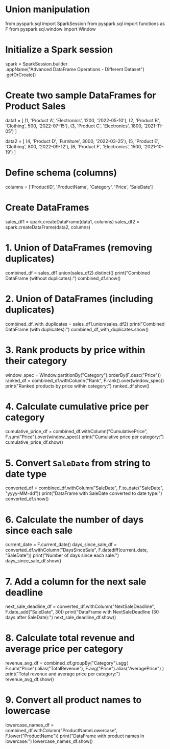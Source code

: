 # Union manipulation
from pyspark.sql import SparkSession
from pyspark.sql import functions as F
from pyspark.sql.window import Window

# Initialize a Spark session
spark = SparkSession.builder \
    .appName("Advanced DataFrame Operations - Different Dataset") \
    .getOrCreate()

# Create two sample DataFrames for Product Sales
data1 = [
    (1, 'Product A', 'Electronics', 1200, '2022-05-10'),
    (2, 'Product B', 'Clothing', 500, '2022-07-15'),
    (3, 'Product C', 'Electronics', 1800, '2021-11-05')
]

data2 = [
    (4, 'Product D', 'Furniture', 3000, '2022-03-25'),
    (5, 'Product E', 'Clothing', 800, '2022-09-12'),
    (6, 'Product F', 'Electronics', 1500, '2021-10-19')
]

# Define schema (columns)
columns = ['ProductID', 'ProductName', 'Category', 'Price', 'SaleDate']

# Create DataFrames
sales_df1 = spark.createDataFrame(data1, columns)
sales_df2 = spark.createDataFrame(data2, columns)

# 1. Union of DataFrames (removing duplicates)
combined_df = sales_df1.union(sales_df2).distinct()
print("Combined DataFrame (without duplicates):")
combined_df.show()

# 2. Union of DataFrames (including duplicates)
combined_df_with_duplicates = sales_df1.union(sales_df2)
print("Combined DataFrame (with duplicates):")
combined_df_with_duplicates.show()

# 3. Rank products by price within their category
window_spec = Window.partitionBy("Category").orderBy(F.desc("Price"))
ranked_df = combined_df.withColumn("Rank", F.rank().over(window_spec))
print("Ranked products by price within category:")
ranked_df.show()

# 4. Calculate cumulative price per category
cumulative_price_df = combined_df.withColumn("CumulativePrice", F.sum("Price").over(window_spec))
print("Cumulative price per category:")
cumulative_price_df.show()

# 5. Convert `SaleDate` from string to date type
converted_df = combined_df.withColumn("SaleDate", F.to_date("SaleDate", "yyyy-MM-dd"))
print("DataFrame with SaleDate converted to date type:")
converted_df.show()

# 6. Calculate the number of days since each sale
current_date = F.current_date()
days_since_sale_df = converted_df.withColumn("DaysSinceSale", F.datediff(current_date, "SaleDate"))
print("Number of days since each sale:")
days_since_sale_df.show()

# 7. Add a column for the next sale deadline
next_sale_deadline_df = converted_df.withColumn("NextSaleDeadline", F.date_add("SaleDate", 30))
print("DataFrame with NextSaleDeadline (30 days after SaleDate):")
next_sale_deadline_df.show()

# 8. Calculate total revenue and average price per category
revenue_avg_df = combined_df.groupBy("Category").agg(
    F.sum("Price").alias("TotalRevenue"),
    F.avg("Price").alias("AveragePrice")
)
print("Total revenue and average price per category:")
revenue_avg_df.show()

# 9. Convert all product names to lowercase
lowercase_names_df = combined_df.withColumn("ProductNameLowercase", F.lower("ProductName"))
print("DataFrame with product names in lowercase:")
lowercase_names_df.show()
